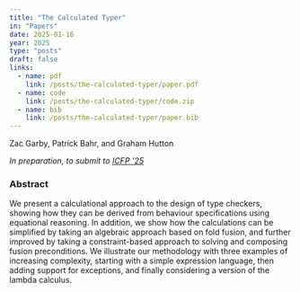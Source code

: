 ```yaml
---
title: "The Calculated Typer"
in: "Papers"
date: 2025-01-16
year: 2025
type: "posts"
draft: false
links:
  - name: pdf
    link: /posts/the-calculated-typer/paper.pdf
  - name: code
    link: /posts/the-calculated-typer/code.zip
  - name: bib
    link: /posts/the-calculated-typer/paper.bib
---
```


Zac Garby, Patrick Bahr, and Graham Hutton

*In preparation, to submit to [ICFP '25](https://icfp25.sigplan.org)*

### Abstract

We present a calculational approach to the design of type checkers,
showing how they can be derived from behaviour specifications using equational
reasoning.  In addition, we show how the calculations can be simplified by
taking an algebraic approach based on fold fusion, and further improved by
taking a constraint-based approach to solving and composing fusion
preconditions.  We illustrate our methodology with three examples of increasing
complexity, starting with a simple expression language, then adding support for
exceptions, and finally considering a version of the lambda calculus.
